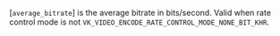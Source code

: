 [`average_bitrate`] is the average bitrate in bits/second.
Valid when rate control mode is not
`VK_VIDEO_ENCODE_RATE_CONTROL_MODE_NONE_BIT_KHR`.